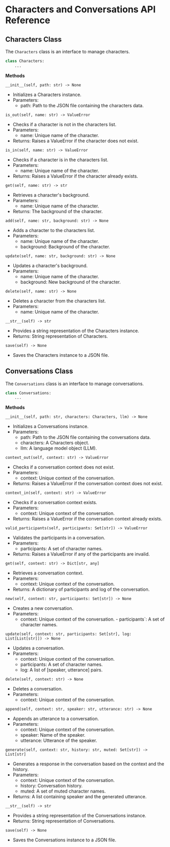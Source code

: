 # Characters and Conversations API Reference
## Characters Class
The `Characters` class is an interface to manage characters.

```python
class Characters:
    ...
```
**Methods**

`__init__(self, path: str) -> None`
* Initializes a Characters instance.
* Parameters:
  * path: Path to the JSON file containing the characters data.


`is_out(self, name: str) -> ValueError`
* Checks if a character is not in the characters list.
* Parameters:
  * name: Unique name of the character.
* Returns: Raises a ValueError if the character does not exist.

`is_in(self, name: str) -> ValueError`
* Checks if a character is in the characters list.
* Parameters:
  * name: Unique name of the character.
* Returns: Raises a ValueError if the character already exists.

`get(self, name: str) -> str`
* Retrieves a character's background.
* Parameters:
  * name: Unique name of the character.
* Returns: The background of the character.

`add(self, name: str, background: str) -> None`
* Adds a character to the characters list.
* Parameters:
  * name: Unique name of the character.
  * background: Background of the character.
  
`update(self, name: str, background: str) -> None`
* Updates a character's background.
* Parameters:
  * name: Unique name of the character.
  * background: New background of the character.


`delete(self, name: str) -> None`
* Deletes a character from the characters list.
* Parameters:
  * name: Unique name of the character.

`__str__(self) -> str`
* Provides a string representation of the Characters instance.
* Returns: String representation of Characters.

`save(self) -> None`
* Saves the Characters instance to a JSON file.

## Conversations Class
The `Conversations` class is an interface to manage conversations.

```python
class Conversations:
    ...
```
**Methods**

`__init__(self, path: str, characters: Characters, llm) -> None`
* Initializes a Conversations instance.
* Parameters:
  * path: Path to the JSON file containing the conversations data.
  * characters: A Characters object.
  * llm: A language model object (LLM).

`context_out(self, context: str) -> ValueError`
* Checks if a conversation context does not exist.
* Parameters:
  * context: Unique context of the conversation.
* Returns: Raises a ValueError if the conversation context does not exist.

`context_in(self, context: str) -> ValueError`
* Checks if a conversation context exists.
* Parameters:
  * context: Unique context of the conversation.
* Returns: Raises a ValueError if the conversation context already exists.

`valid_participants(self, participants: Set[str]) -> ValueError`
* Validates the participants in a conversation.
* Parameters:
  * participants: A set of character names.
* Returns: Raises a ValueError if any of the participants are invalid.

`get(self, context: str) -> Dict[str, any]`
* Retrieves a conversation context.
* Parameters:
  * context: Unique context of the conversation.
* Returns: A dictionary of participants and log of the conversation.

`new(self, context: str, participants: Set[str]) -> None `
* Creates a new conversation.
* Parameters: 
  * context: Unique context of the conversation. - participants`: A set of character names.


`update(self, context: str, participants: Set[str], log: List[List[str]]) -> None`
* Updates a conversation.
* Parameters:
  * context: Unique context of the conversation.
  * participants: A set of character names.
  * log: A list of [speaker, utterance] pairs.

`delete(self, context: str) -> None`
* Deletes a conversation.
* Parameters:
  * context: Unique context of the conversation.

`append(self, context: str, speaker: str, utterance: str) -> None`
* Appends an utterance to a conversation.
* Parameters:
  * context: Unique context of the conversation.
  * speaker: Name of the speaker.
  * utterance: Utterance of the speaker.

`generate(self, context: str, history: str, muted: Set[str]) -> List[str]`
* Generates a response in the conversation based on the context and the history.
* Parameters:
  * context: Unique context of the conversation.
  * history: Conversation history.
  * muted: A set of muted character names.
* Returns: A list containing speaker and the generated utterance.

`__str__(self) -> str`
* Provides a string representation of the Conversations instance.
* Returns: String representation of Conversations.

`save(self) -> None`
* Saves the Conversations instance to a JSON file.
